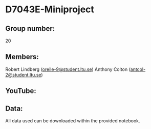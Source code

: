 # D7043E-Miniproject
## Group number:
20

## Members:
Robert Lindberg (oreile-9@student.ltu.se)
  Anthony Colton (antcol-2@student.ltu.se)

## YouTube:

## Data:
All data used can be downloaded within the provided notebook.
